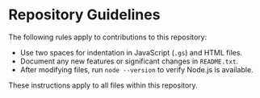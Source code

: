 # Repository Guidelines

The following rules apply to contributions to this repository:

- Use two spaces for indentation in JavaScript (`.gs`) and HTML files.
- Document any new features or significant changes in `README.txt`.
- After modifying files, run `node --version` to verify Node.js is available.

These instructions apply to all files within this repository.
